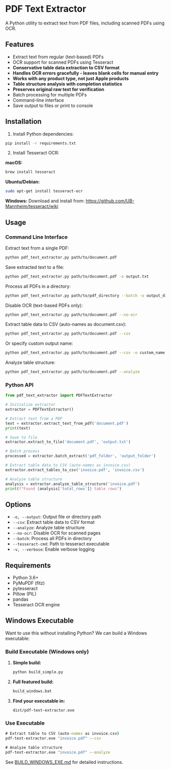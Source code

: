 # PDF Text Extractor

A Python utility to extract text from PDF files, including scanned PDFs using OCR.

## Features

- Extract text from regular (text-based) PDFs
- OCR support for scanned PDFs using Tesseract
- **Conservative table data extraction to CSV format**
- **Handles OCR errors gracefully - leaves blank cells for manual entry**
- **Works with any product type, not just Apple products**
- **Table structure analysis with completion statistics**
- **Preserves original raw text for verification**
- Batch processing for multiple PDFs
- Command-line interface
- Save output to files or print to console

## Installation

1. Install Python dependencies:
```bash
pip install -r requirements.txt
```

2. Install Tesseract OCR:

**macOS:**
```bash
brew install tesseract
```

**Ubuntu/Debian:**
```bash
sudo apt-get install tesseract-ocr
```

**Windows:**
Download and install from: https://github.com/UB-Mannheim/tesseract/wiki

## Usage

### Command Line Interface

Extract text from a single PDF:
```bash
python pdf_text_extractor.py path/to/document.pdf
```

Save extracted text to a file:
```bash
python pdf_text_extractor.py path/to/document.pdf -o output.txt
```

Process all PDFs in a directory:
```bash
python pdf_text_extractor.py path/to/pdf_directory --batch -o output_directory
```

Disable OCR (text-based PDFs only):
```bash
python pdf_text_extractor.py path/to/document.pdf --no-ocr
```

Extract table data to CSV (auto-names as document.csv):
```bash
python pdf_text_extractor.py path/to/document.pdf --csv
```

Or specify custom output name:
```bash
python pdf_text_extractor.py path/to/document.pdf --csv -o custom_name.csv
```

Analyze table structure:
```bash
python pdf_text_extractor.py path/to/document.pdf --analyze
```

### Python API

```python
from pdf_text_extractor import PDFTextExtractor

# Initialize extractor
extractor = PDFTextExtractor()

# Extract text from a PDF
text = extractor.extract_text_from_pdf('document.pdf')
print(text)

# Save to file
extractor.extract_to_file('document.pdf', 'output.txt')

# Batch process
processed = extractor.batch_extract('pdf_folder', 'output_folder')

# Extract table data to CSV (auto-names as invoice.csv)
extractor.extract_tables_to_csv('invoice.pdf', 'invoice.csv')

# Analyze table structure
analysis = extractor.analyze_table_structure('invoice.pdf')
print(f"Found {analysis['total_rows']} table rows")
```

## Options

- `-o, --output`: Output file or directory path
- `--csv`: Extract table data to CSV format
- `--analyze`: Analyze table structure
- `--no-ocr`: Disable OCR for scanned pages
- `--batch`: Process all PDFs in directory
- `--tesseract-cmd`: Path to tesseract executable
- `-v, --verbose`: Enable verbose logging

## Requirements

- Python 3.6+
- PyMuPDF (fitz)
- pytesseract
- Pillow (PIL)
- pandas
- Tesseract OCR engine

## Windows Executable

Want to use this without installing Python? We can build a Windows executable:

### Build Executable (Windows only)

1. **Simple build:**
   ```cmd
   python build_simple.py
   ```

2. **Full featured build:**
   ```cmd
   build_windows.bat
   ```

3. **Find your executable in:**
   ```
   dist/pdf-text-extractor.exe
   ```

### Use Executable

```cmd
# Extract table to CSV (auto-names as invoice.csv)
pdf-text-extractor.exe "invoice.pdf" --csv

# Analyze table structure
pdf-text-extractor.exe "invoice.pdf" --analyze
```

See [BUILD_WINDOWS_EXE.md](BUILD_WINDOWS_EXE.md) for detailed instructions.
